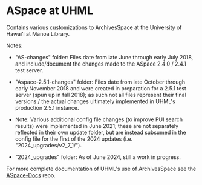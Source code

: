 # ASpace at UHML

Contains various customizations to ArchivesSpace at the University of Hawaiʻi at Mānoa Library.

Notes:

* "AS-changes" folder: Files date from late June through early July 2018, and include/document the changes made to the ASpace 2.4.0 / 2.4.1 test server.
  
* "Aspace-2.5.1-changes" folder: Files date from late October through early November 2018 and were created in preparation for a 2.5.1 test server (spun up in fall 2018); as such not all files represent their final versions / the actual changes ultimately implemented in UHML's production 2.5.1 instance.

* Note: Various additional config file changes (to improve PUI search results) were implemented in June 2021; these are not separately reflected in their own update folder, but are instead subsumed in the config file for the first of the 2024 updates (i.e. "2024_upgrades/v2_7_1/").

* "2024_upgrades" folder: As of June 2024, still a work in progress.

For more complete documentation of UHML's use of ArchivesSpace see the [ASpace-Docs](https://github.com/UnivHI-MLib-Arch/ASpace-Docs/) repo.
